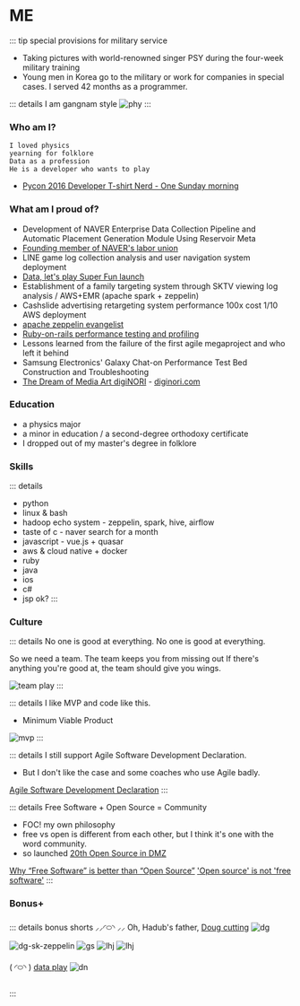 # ME
::: tip special provisions for military service
- Taking pictures with world-renowned singer PSY during the four-week military training
- Young men in Korea go to the military or work for companies in special cases. I served 42 months as a programmer.

::: details I am gangnam style
![phy](../../../../images/about/me/phy.jpeg)
:::

### Who am I?
``` digiNORI
I loved physics
yearning for folklore
Data as a profession
He is a developer who wants to play
```
- [Pycon 2016 Developer T-shirt Nerd - One Sunday morning](https://www.slideshare.net/diginorimin/2016-64973868)

### What am I proud of?
- Development of NAVER Enterprise Data Collection Pipeline and Automatic Placement Generation Module Using Reservoir Meta
- [Founding member of NAVER's labor union](https://www.hankookilbo.com/News/Read/201804110457391978)
- LINE game log collection analysis and user navigation system deployment
- [Data, let's play Super Fun launch](https://byline.network/2017/10/11-5/)
- Establishment of a family targeting system through SKTV viewing log analysis / AWS+EMR (apache spark + zeppelin)
- Cashslide advertising retargeting system performance 100x cost 1/10 AWS deployment
- [apache zeppelin evangelist](https://www.slideshare.net/diginorimin/ss-60780570)
- [Ruby-on-rails performance testing and profiling](https://www.slideshare.net/diginorimin/ss-42434557)
- Lessons learned from the failure of the first agile megaproject and who left it behind
- Samsung Electronics' Galaxy Chat-on Performance Test Bed Construction and Troubleshooting
- [The Dream of Media Art digiNORI](https://www.hani.co.kr/arti/economy/working/459626.html) - [diginori.com](https://diginori.com)

### Education
- a physics major
- a minor in education / a second-degree orthodoxy certificate
- I dropped out of my master's degree in folklore


### Skills
::: details
- python
- linux & bash
- hadoop echo system - zeppelin, spark, hive, airflow
- taste of c - naver search for a month
- javascript - vue.js + quasar
- aws & cloud native + docker
- ruby
- java
- ios
- c#
- jsp ok?
:::

### Culture

::: details No one is good at everything.
No one is good at everything.

So we need a team.
The team keeps you from missing out
If there's anything you're good at, the team should give you wings.

![team play](https://www.wipub.net/wp-content/uploads/2019/10/101619_1128_TeamPlay1-700x303.jpg)
:::

::: details I like MVP and code like this.
- Minimum Viable Product

![mvp](../../../../images/about/me/mvp.png)
:::

::: details I still support Agile Software Development Declaration.
- But I don't like the case and some coaches who use Agile badly.

[Agile Software Development Declaration](https://agilemanifesto.org/iso/ko/manifesto.html)
:::

::: details Free Software + Open Source = Community
- FOC! my own philosophy
- free vs open is different from each other, but I think it's one with the word community.
- so launched [20th Open Source in DMZ](https://datayanolja.github.io/opensource-dmz-bus) 

[Why “Free Software” is better than “Open Source”](https://www.gnu.org/philosophy/free-software-for-freedom.html.en)
['Open source' is not 'free software'](https://opensource.com/business/16/11/open-source-not-free-software)
:::

### Bonus+

::: details bonus shorts
⸝⸝◜࿀◝ ⸝⸝ Oh, Hadub's father, [Doug cutting](https://en.wikipedia.org/wiki/Doug_Cutting)
![dg](../../../../images/about/me/dg-3-naver.jpeg)
![dg-sk-zeppelin](../../../../images/about/me/dg-min-sk-emr.jpeg)
![gs](../../../../images/about/me/gs.jpeg)
![lhj](../../../../images/about/me/m-and-l.png)
![lhj](../../../../images/about/me/db-b.jpeg)

( ◜࿀◝ ) [data play](https://photos.app.goo.gl/bjzHgdkjWCYATQCY2)
![dn](https://lh3.googleusercontent.com/pw/AL9nZEXXR-7VxWU6i7PQLIpw7427xaBetry88BRCyvNVerFvRz682fp2hcngmz_5jQfgTCo6LbAyGm110MVjmR6TtsX02cra6IZ_juumMb-KG0RpLjKTSI1xaDQbBQOMePybCkzFZuaEO15MFqm9ZQHXAXV3=w1440-h1080-no?authuser=0)

:::